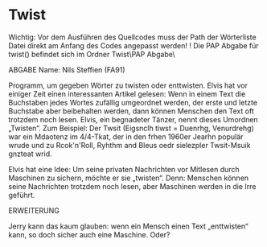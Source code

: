 # Twist
Wichtig: Vor dem Ausführen des Quellcodes muss der Path der Wörterliste Datei direkt am Anfang des Codes angepasst werden!
! Die PAP Abgabe für twist() befindet sich im Ordner Twist\PAP Abgabe\

ABGABE
Name: Nils Steffien (FA91)

Programm, um gegeben Wörter zu twisten oder enttwisten.
Elvis hat vor einiger Zeit einen interessanten Artikel gelesen: Wenn in einem Text die Buchstaben jedes Wortes zufällig umgeordnet werden, der erste und letzte Buchstabe aber beibehalten werden, dann können Menschen den Text oft trotzdem noch lesen. Elvis, ein begnadeter Tänzer, nennt dieses Umordnen „Twisten“. 
  Zum Beispiel:
    Der Twsit
    (Eigsnclh tiwst = Duenrhg, Venurdrehg) war ein Mdaotenz im 4/4-Tkat,
    der in den frhen 1960er Jearhn populär wrude und zu
    Rcok'n'Roll, Ryhthm and Bleus oedr sielezpler Twsit-Msuik gnzteat wrid.


Elvis hat eine Idee: Um seine privaten Nachrichten vor Mitlesen durch Maschinen zu sichern, möchte er sie „twisten“. Denn: Menschen können seine Nachrichten trotzdem noch lesen, aber Maschinen werden in die Irre geführt.

ERWEITERUNG

Jerry kann das kaum glauben: wenn ein Mensch einen Text „enttwisten“ kann, so doch sicher auch eine Maschine. Oder?



